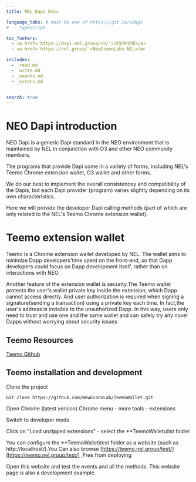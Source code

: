 ```yaml
---
title: NEL Dapi Docs

language_tabs: # must be one of https://git.io/vQNgJ
#  - typescript

toc_footers:
  - <a href='https://dapi.nel.group/cn/'>浏览中文版</a>
  - <a href='https://nel.group/'>NewEconoLabs NEL</a>

includes:
  - _read.md
  - _write.md
  - _events.md
  - _errors.md


search: true
---
```


# NEO Dapi introduction

NEO Dapi is a generic Dapi standard in the NEO environment that is maintained by NEL in conjunction with O3 and other NEO community members.

The programs that provide Dapi come in a variety of forms, including NEL's Teemo Chrome extension wallet, O3 wallet and other forms.

We do our best to implement the overall consistencey and compatibility of the Dapis, but each Dapi provider (program) varies slightly depending on its own characteristics.

Here we will provide the developer Dapi calling methods (part of which are only related to the NEL's Teemo Chrome extension wallet).

# Teemo extension wallet

Teemo is a Chrome extension wallet developed by NEL. The wallet aims to minimize Dapp developers'time spent  on the front-end, so that Dapp developers could focus on Dapp development itself, rather than on interactions with NEO.

Another feature of the extension wallet is security.The Teemo wallet protects the user's wallet private key inside the extension, which Dapp cannot access directly. And user authorization is required when signing a signature(sending a transaction) using a private key each time. In fact,the user's address is invisible to the unauthorized Dapp. In this way, users only need to trust and use one and the same wallet and can safely try any novel Dapps without worrying about security issues 

## Teemo Resources
[Teemo Github](https://github.com/NewEconoLab/TeemoWallet)


## Teemo installation and development

Clone the project

```
Git clone https://github.com/NewEconoLab/TeemoWallet.git
```
Open Chrome (latest version)
Chrome menu - more tools - extensions

Switch to developer mode

Click on "Load unzipped extensions" - select the **TeemoWallet\dist folder

You can configure the **TeemoWallet\test folder as a website (such as http://localhost/).You Can also browse [https://teemo.nel.group/test/](https://teemo.nel.group/test/) ,Free from deploying

Open this website and test the events and all the methods. This website page is also a development example.